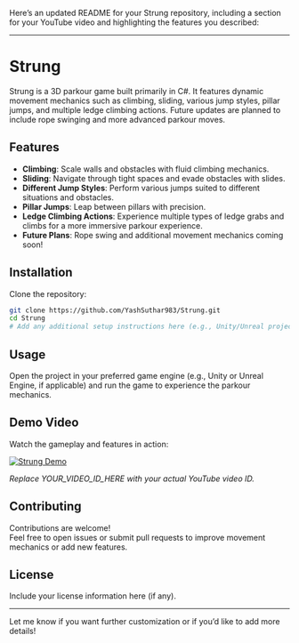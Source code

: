 Here’s an updated README for your Strung repository, including a section for your YouTube video and highlighting the features you described:

---

# Strung

Strung is a 3D parkour game built primarily in C#. It features dynamic movement mechanics such as climbing, sliding, various jump styles, pillar jumps, and multiple ledge climbing actions. Future updates are planned to include rope swinging and more advanced parkour moves.

## Features

- **Climbing**: Scale walls and obstacles with fluid climbing mechanics.
- **Sliding**: Navigate through tight spaces and evade obstacles with slides.
- **Different Jump Styles**: Perform various jumps suited to different situations and obstacles.
- **Pillar Jumps**: Leap between pillars with precision.
- **Ledge Climbing Actions**: Experience multiple types of ledge grabs and climbs for a more immersive parkour experience.
- **Future Plans**: Rope swing and additional movement mechanics coming soon!

## Installation

Clone the repository:

```bash
git clone https://github.com/YashSuthar983/Strung.git
cd Strung
# Add any additional setup instructions here (e.g., Unity/Unreal project setup)
```

## Usage

Open the project in your preferred game engine (e.g., Unity or Unreal Engine, if applicable) and run the game to experience the parkour mechanics.

## Demo Video

Watch the gameplay and features in action:

[![Strung Demo](https://github.com/user-attachments/assets/e966200b-f25a-4435-b08c-1be24b30b43b)](https://www.youtube.com/watch?v=vE68A3WgqE8)

_Replace YOUR_VIDEO_ID_HERE with your actual YouTube video ID._

## Contributing

Contributions are welcome!  
Feel free to open issues or submit pull requests to improve movement mechanics or add new features.

## License

Include your license information here (if any).

---

Let me know if you want further customization or if you’d like to add more details!
